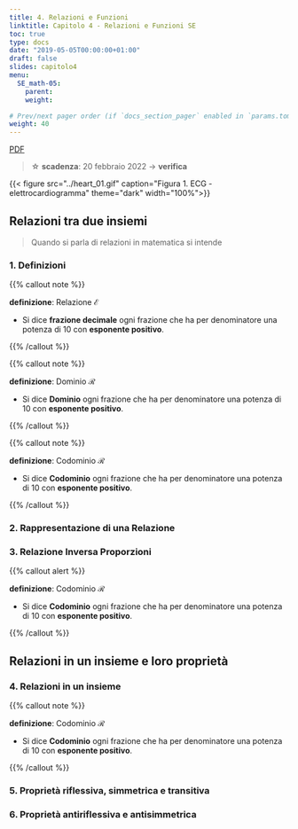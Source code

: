 ```yaml
---
title: 4. Relazioni e Funzioni
linktitle: Capitolo 4 - Relazioni e Funzioni SE
toc: true
type: docs
date: "2019-05-05T00:00:00+01:00"
draft: false
slides: capitolo4
menu:
  SE_math-05:
    parent:
    weight:

# Prev/next pager order (if `docs_section_pager` enabled in `params.toml`)
weight: 40
---
```


<a href="../capitolo4.pdf">PDF</a>

> ☆ **scadenza**: 20 febbraio 2022 $\longrightarrow$ **verifica**

{{< figure src="../heart_01.gif" caption="Figura 1. ECG - elettrocardiogramma" theme="dark" width="100%">}}

## Relazioni tra due insiemi

> Quando si parla di relazioni in matematica si intende

### 1. Definizioni

{{% callout note %}}

**definizione**: Relazione $\mathcal{E}$

- Si dice **frazione decimale** ogni frazione che ha per denominatore una potenza di $10$ con **esponente positivo**.

{{% /callout %}}

{{% callout note %}}

**definizione**: Dominio $\mathcal{R}$

- Si dice **Dominio** ogni frazione che ha per denominatore una potenza di $10$ con **esponente positivo**.

{{% /callout %}}

{{% callout note %}}

**definizione**: Codominio $\mathcal{R}$

- Si dice **Codominio** ogni frazione che ha per denominatore una potenza di $10$ con **esponente positivo**.

{{% /callout %}}

### 2. Rappresentazione di una Relazione

### 3. Relazione Inversa Proporzioni

{{% callout alert %}}

**definizione**: Codominio $\mathcal{R}$

- Si dice **Codominio** ogni frazione che ha per denominatore una potenza di $10$ con **esponente positivo**.

{{% /callout %}}

## Relazioni in un insieme e loro proprietà

### 4. Relazioni in un insieme

{{% callout note %}}

**definizione**: Codominio $\mathcal{R}$

- Si dice **Codominio** ogni frazione che ha per denominatore una potenza di $10$ con **esponente positivo**.

{{% /callout %}}

### 5. Proprietà riflessiva, simmetrica e transitiva

### 6. Proprietà antiriflessiva e antisimmetrica
